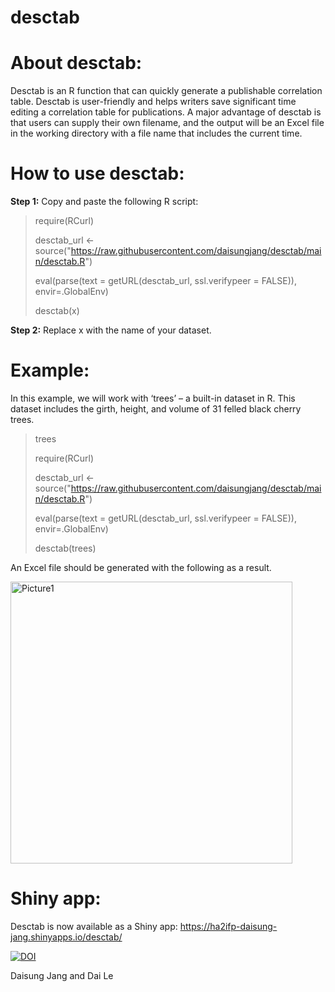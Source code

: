 # desctab

# About desctab:
Desctab is an R function that can quickly generate a publishable correlation table. Desctab is user-friendly and helps writers save significant time editing a correlation table for publications. A major advantage of desctab is that users can supply their own filename, and the output will be an Excel file in the working directory with a file name that includes the current time. 

# How to use desctab:
**Step 1:** Copy and paste the following R script:

> require(RCurl)
> 
> desctab_url <-source("https://raw.githubusercontent.com/daisungjang/desctab/main/desctab.R")
> 
> eval(parse(text = getURL(desctab_url, ssl.verifypeer = FALSE)), envir=.GlobalEnv)
> 
> desctab(x)
 
**Step 2:** Replace x with the name of your dataset.

# Example:
In this example, we will work with ‘trees’ – a built-in dataset in R. This dataset includes the girth, height, and volume of 31 felled black cherry trees.

> trees 
> 
> require(RCurl)
> 
> desctab_url <- source("https://raw.githubusercontent.com/daisungjang/desctab/main/desctab.R")
> 
> eval(parse(text = getURL(desctab_url, ssl.verifypeer = FALSE)), envir=.GlobalEnv)
> 
> desctab(trees)

An Excel file should be generated with the following as a result.

<img width="451" alt="Picture1" src="https://user-images.githubusercontent.com/105834006/182022454-360d80a0-1809-43e2-bc17-19ca046b5bbd.png">

# Shiny app:

Desctab is now available as a Shiny app: <a href = "https://ha2ifp-daisung-jang.shinyapps.io/desctab/">https://ha2ifp-daisung-jang.shinyapps.io/desctab/</a>

<a href="https://zenodo.org/doi/10.5281/zenodo.11498389"><img src="https://zenodo.org/badge/493531345.svg" alt="DOI"></a>

Daisung Jang and Dai Le
